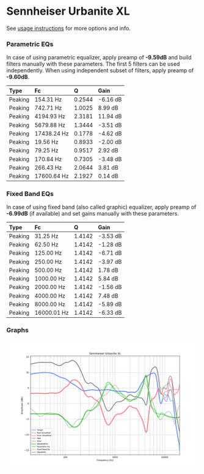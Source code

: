 # Sennheiser Urbanite XL
See [usage instructions](https://github.com/jaakkopasanen/AutoEq#usage) for more options and info.

### Parametric EQs
In case of using parametric equalizer, apply preamp of **-9.59dB** and build filters manually
with these parameters. The first 5 filters can be used independently.
When using independent subset of filters, apply preamp of **-9.60dB**.

| Type    | Fc          |      Q | Gain     |
|:--------|:------------|:-------|:---------|
| Peaking | 154.31 Hz   | 0.2544 | -6.16 dB |
| Peaking | 742.71 Hz   | 1.0025 | 8.99 dB  |
| Peaking | 4194.93 Hz  | 2.3181 | 11.94 dB |
| Peaking | 5679.88 Hz  | 1.3444 | -3.51 dB |
| Peaking | 17438.24 Hz | 0.1778 | -4.62 dB |
| Peaking | 19.56 Hz    | 0.8933 | -2.00 dB |
| Peaking | 79.25 Hz    | 0.9517 | 2.92 dB  |
| Peaking | 170.84 Hz   | 0.7305 | -3.48 dB |
| Peaking | 266.43 Hz   | 2.0644 | 3.81 dB  |
| Peaking | 17600.64 Hz | 2.1927 | 0.14 dB  |

### Fixed Band EQs
In case of using fixed band (also called graphic) equalizer, apply preamp of **-6.99dB**
(if available) and set gains manually with these parameters.

| Type    | Fc          |      Q | Gain     |
|:--------|:------------|:-------|:---------|
| Peaking | 31.25 Hz    | 1.4142 | -3.53 dB |
| Peaking | 62.50 Hz    | 1.4142 | -1.28 dB |
| Peaking | 125.00 Hz   | 1.4142 | -6.71 dB |
| Peaking | 250.00 Hz   | 1.4142 | -3.97 dB |
| Peaking | 500.00 Hz   | 1.4142 | 1.78 dB  |
| Peaking | 1000.00 Hz  | 1.4142 | 5.84 dB  |
| Peaking | 2000.00 Hz  | 1.4142 | -1.56 dB |
| Peaking | 4000.00 Hz  | 1.4142 | 7.48 dB  |
| Peaking | 8000.00 Hz  | 1.4142 | -5.89 dB |
| Peaking | 16000.01 Hz | 1.4142 | -6.33 dB |

### Graphs
![](./Sennheiser%20Urbanite%20XL.png)